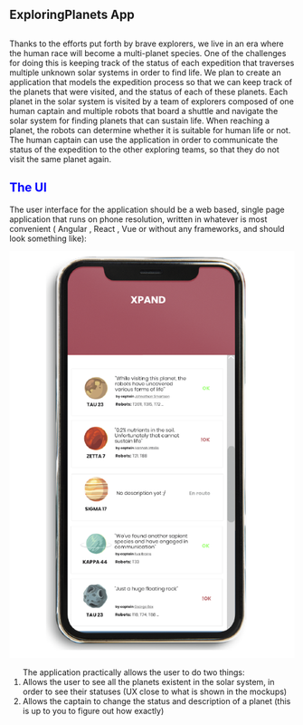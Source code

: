 ## ExploringPlanets App

<h2 style="color: blue"></h2>

<p>
Thanks to the efforts put forth by brave explorers, we live in an era where the human
race will become a multi-planet species. One of the challenges for doing this is keeping
track of the status of each expedition that traverses multiple unknown solar systems in
order to find life.
We plan to create an application that models the expedition process so that we can
keep track of the planets that were visited, and the status of each of these planets.
Each planet in the solar system is visited by a team of explorers composed of one
human captain and multiple robots that board a shuttle and navigate the solar system
for finding planets that can sustain life. When reaching a planet, the robots can
determine whether it is suitable for human life or not. The human captain can use the
application in order to communicate the status of the expedition to the other exploring
teams, so that they do not visit the same planet again.
</p>

<h2 style="color: blue">The UI</h2>

<p>
The user interface for the application should be a web based, single page application
that runs on phone resolution, written in whatever is most convenient ( Angular , React ,
Vue or without any frameworks, and should look something like):
</p>

<img src ="phone.png"/>

<ol>The application practically allows the user to do two things:
	<li>Allows the user to see all the planets existent in the solar system, in order to see
their statuses (UX close to what is shown in the mockups)</li>
<li>Allows the captain to change the status and description of a planet (this is up to
you to figure out how exactly)</li>
</ol>